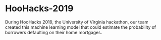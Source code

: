 # HooHacks-2019
During HooHacks 2019, the University of Virginia hackathon, our team created this machine learning model that could estimate the probability of borrowers defaulting on their home mortgages.
